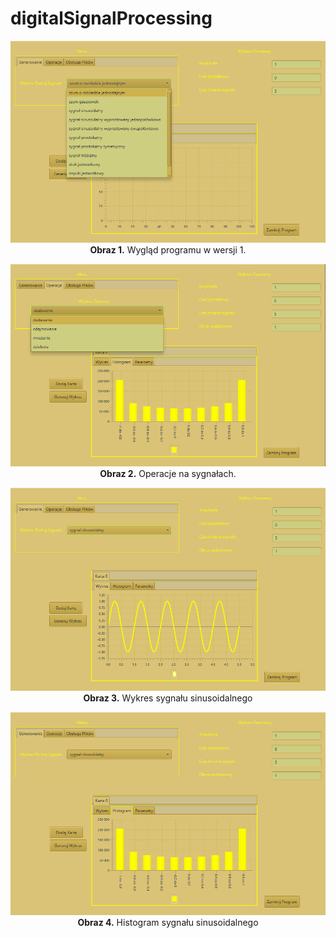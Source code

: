 # digitalSignalProcessing

<p align="center">
  <img src="resources/zad1_v1_program.png"> <br>
  <b>Obraz 1.</b>  Wygląd programu w wersji 1.
</p>

<p align="center">
  <img src="resources/zad1_v1_operacje.png"> <br>
  <b>Obraz 2.</b>  Operacje na sygnałach.
</p>

<p align="center">
  <img src="resources/zad1_v1_wykres.png"> <br>
  <b>Obraz 3.</b>  Wykres sygnału sinusoidalnego
</p>

<p align="center">
  <img src="resources/zad1_v1_histogram.png"> <br>
  <b>Obraz 4.</b>  Histogram sygnału sinusoidalnego
</p>
